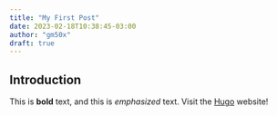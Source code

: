```yaml
---
title: "My First Post"
date: 2023-02-18T10:38:45-03:00
author: "gm50x"
draft: true
---
```


## Introduction
This is **bold** text, and this is *emphasized* text.
Visit the [Hugo](https://gohugo.io) website!